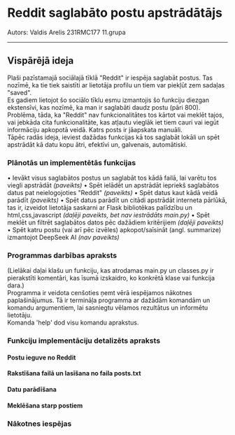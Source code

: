 # Reddit saglabāto postu apstrādātājs
Autors: Valdis Arelis 231RMC177 11.grupa  

---

##  Vispārējā ideja
Plaši pazīstamajā sociālajā tīklā "Reddit" ir iespēja saglabāt postus. Tas nozīmē, ka tie tiek saistīti ar lietotāja profilu un tiem var piekļūt zem sadaļas "saved".  
Es gadiem lietojot šo sociālo tīklu esmu izmantojis šo funkciju diezgan ekstensīvi, kas nozīmē, ka man ir saglabāti daudz postu (pāri 800). Problēma, tāda, ka "Reddit" nav funkcionalitātes tos kārtot vai meklēt tajos, vai jebkāda cita funkcionalitāte, kas atļautu vieglāk iet tiem cauri vai iegūt informāciju apkopotā veidā. Katrs posts ir jāapskata manuāli.  
Tāpēc radās ideja, ieviest dažādas funkcijas kā tos saglabāt lokāli un spēt apstrādāt kā datu kopu ātri, efektīvi un, galvenais, automātiski.  
  

### Plānotās un implementētās funkcijas

• Ievākt visus saglabātos postus un saglabāt tos kādā failā, lai varētu tos viegli apstrādāt *(paveikts)*
• Spēt ielādēt un apstrādāt iepriekš saglabātos datus pat neielogojoties "Reddit" *(paveikts)*
• Spēt datus kaut kādā veidā parādīt *(paveikts)*
• Spēt datus parādīt un citādi apstrādāt interneta pārlūkā, tas ir, izveidot lietotāja saskarni ar Flask bibliotēkas palīdzību un html,css,javascript *(daļēji paveikts, bet nav iestrādāts main.py)*
• Spēt meklēt un filtrēt saglabātos datos pēc dažādiem kritērijiem *(daļēji paveikts)*
• Spēt katru postu (vai arī pēc izvēles) apkopot/saīsināt (angl. summarize) izmantojot DeepSeek AI *(nav paveikts)*

### Programmas darbības apraksts
(Lielākai daļai klašu un funkciju, kas atrodamas main.py un classes.py ir pierakstīti komentāri, kas īsumā izskaidro, ko konkrētā klase vai funkcija dara.)  
Programma ir veidota cenšoties ņemt vērā iespējamos nākotnes paplašinājumus. Tā ir termināļa programma ar dažādām komandām un komandu argumentiem, lai sasniegtu vēlamos rezultātus un informētu lietotāju.  
Komanda 'help' dod visu komandu aprakstus.

### Funkciju implementāciju detalizēts apraksts


#### Postu ieguve no Reddit

#### Rakstīšana failā un lasīšana no faila posts.txt

#### Datu parādīšana

#### Meklēšana starp postiem

### Nākotnes iespējas